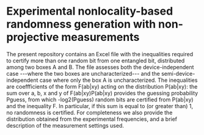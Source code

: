 # Experimental nonlocality-based randomness generation with non-projective measurements

The present repository contains an Excel file with the inequalities required to certify more than one random bit from one entangled bit, distributed among two boxes A and B. The file assesses both the device-independent case ---where the two boxes are uncharacterized--- and the semi-device-independent case where only the box A is uncharacterized. The inequalities are coeffficients of the form F(ab|xy) acting on the distribution P(ab|xy): the sum over a, b, x and y of F(ab|xy)P(ab|xy) provides the guessing probability Pguess, from which -log2(Pguess) random bits are certified from P(ab|xy) and the inequality F. In particular, if this sum is equal to (or greater than) 1, no randomness is certified.  For completeness we also provide the distribution obtained from the experimental frequencies, and a brief description of the measurement settings used.  
